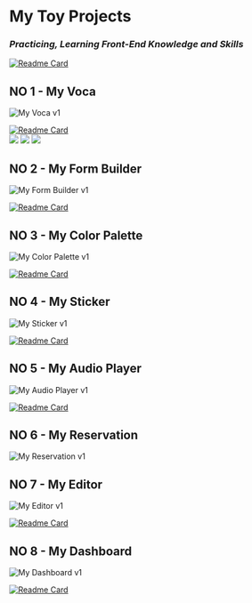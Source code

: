 # My Toy Projects
### __*Practicing, Learning Front-End Knowledge and Skills*__   

[![Readme Card](https://github-readme-stats.vercel.app/api/pin/?username=akffkdahffkdgo77&repo=farewell-2022&theme=dracula)](https://github.com/akffkdahffkdgo77/farewell-2022)

## NO 1 - My Voca
![My Voca v1](https://img.shields.io/badge/v1-2022.09.22%20~%202022.10.02-pink?style=flat)

[![Readme Card](https://github-readme-stats.vercel.app/api/pin/?username=akffkdahffkdgo77&repo=my-voca&theme=cobalt)](https://github.com/akffkdahffkdgo77/my-toy-projects/blob/main/my-voca/MyVoca.md)   
<object>
<img src="https://img.shields.io/badge/docs-%EB%8B%A8%EC%96%B4%EC%B6%94%EA%B0%80%ED%95%98%EA%B8%B0-black?style=for-the-badge&link=https://github.com/akffkdahffkdgo77/my-toy-projects/blob/main/my-voca/1.md&link=https://github.com/akffkdahffkdgo77/my-toy-projects/blob/main/my-voca/1.md"/>
</object>
<object>
<img src="https://img.shields.io/badge/docs-%EC%B9%B4%EB%93%9C%20%EA%B5%AC%ED%98%84%ED%95%98%EA%B8%B0-black?style=for-the-badge&link=https://github.com/akffkdahffkdgo77/my-toy-projects/blob/main/my-voca/2.md&link=https://github.com/akffkdahffkdgo77/my-toy-projects/blob/main/my-voca/2.md"/>
</object>
<object>
<img src="https://img.shields.io/badge/docs-%ED%85%8C%EC%8A%A4%ED%8A%B8%20%EA%B5%AC%ED%98%84%ED%95%98%EA%B8%B0-black?style=for-the-badge&link=https://github.com/akffkdahffkdgo77/my-toy-projects/blob/main/my-voca/3.md&link=https://github.com/akffkdahffkdgo77/my-toy-projects/blob/main/my-voca/3.md"/>
</object>

## NO 2 - My Form Builder
![My Form Builder v1](https://img.shields.io/badge/v1-2022.10.03%20~%202022.10.08-pink?style=flat)

[![Readme Card](https://github-readme-stats.vercel.app/api/pin/?username=akffkdahffkdgo77&repo=my-form-builder&theme=radical)](https://github.com/akffkdahffkdgo77/my-form-builder)   

## NO 3 - My Color Palette
![My Color Palette v1](https://img.shields.io/badge/v1-2022.10.09%20~%202022.10.15-pink?style=flat)

[![Readme Card](https://github-readme-stats.vercel.app/api/pin/?username=akffkdahffkdgo77&repo=my-color-palette&theme=merko)](https://github.com/akffkdahffkdgo77/my-color-palette)  

## NO 4 - My Sticker
![My Sticker v1](https://img.shields.io/badge/v1-2022.10.16%20~%202022.10.23-pink?style=flat)

[![Readme Card](https://github-readme-stats.vercel.app/api/pin/?username=akffkdahffkdgo77&repo=my-sticker&theme=gruvbox)](https://github.com/akffkdahffkdgo77/my-sticker)  

## NO 5 - My Audio Player
![My Audio Player v1](https://img.shields.io/badge/v1-2022.10.24%20~%202022.11.20-pink?style=flat)

[![Readme Card](https://github-readme-stats.vercel.app/api/pin/?username=akffkdahffkdgo77&repo=my-audio-player&theme=tokyonight)](https://github.com/akffkdahffkdgo77/my-audio-player)  

## NO 6 - My Reservation
![My Reservation v1](https://img.shields.io/badge/v1-2022.11.04%20~%202022.11.11%20-pink?style=flat)

## NO 7 - My Editor
![My Editor v1](https://img.shields.io/badge/v1-2022.11.21%20~%202022.12.04-pink?style=flat)

[![Readme Card](https://github-readme-stats.vercel.app/api/pin/?username=akffkdahffkdgo77&repo=my-editor&theme=onedark)](https://github.com/akffkdahffkdgo77/my-editor)   

## NO 8 - My Dashboard
![My Dashboard v1](https://img.shields.io/badge/v1-2022.12.05%20~%202022.12.31-pink?style=flat)

[![Readme Card](https://github-readme-stats.vercel.app/api/pin/?username=akffkdahffkdgo77&repo=my-dashboard&theme=nightowl)](https://github.com/akffkdahffkdgo77/my-dashboard)  
